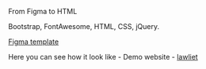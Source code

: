From Figma to HTML

Bootstrap, FontAwesome, HTML, CSS, jQuery. 

[Figma template](https://www.figma.com/file/UDhNYLmPfQRLU8gbelhejv/Lawyer-Landing-Page---Lawliet-(Community))


Here you can see how it look like - Demo website - [lawliet](https://lawliet.surge.sh) 